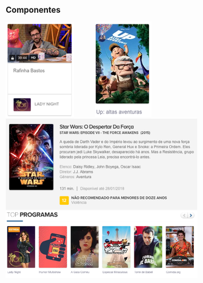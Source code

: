 ## Componentes

<img src="static/componentes-globosat-play/card.png" style="width: 180px; margin-right: 50px" />
<img src="static/componentes-globosat-play/poster.png" style="width: 150px; margin-right: 50px" />
<img src="static/componentes-globosat-play/ficha-filme.png" style="width: 600px" />

<img src="static/componentes-globosat-play/trilho.png" style="width: 900px" />

